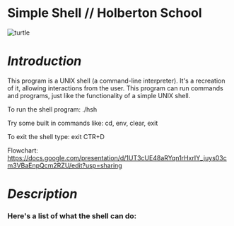 # Simple Shell // Holberton School
![turtle](https://github.com/PuzzleEmptyM/holbertonschool-simple_shell/assets/57630651/e10a31ad-f94f-4489-8081-60b05d9000f9)

# _Introduction_
This program is a UNIX shell (a command-line interpreter). It's a recreation of it, allowing interactions from the user. This program can run commands and programs, just like the functionality of a simple UNIX shell.

To run the shell program:
./hsh

Try some built in commands like:
cd, env, clear, exit

To exit the shell type:
exit
CTR+D

Flowchart:
https://docs.google.com/presentation/d/1UT3cUE48aRYqn1rHxrIY_juys03cm3VBaEnpQcm2RZU/edit?usp=sharing

# _Description_
### **Here's a list of what the shell can do:**
